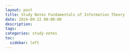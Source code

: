 ```yaml
---
layout: post
title: Study Notes Fundamentals of Information Theory
date: 2024-09-22 00:00:00
description:
tags:
categories: study-notes
toc:
  sidebar: left
---
```

